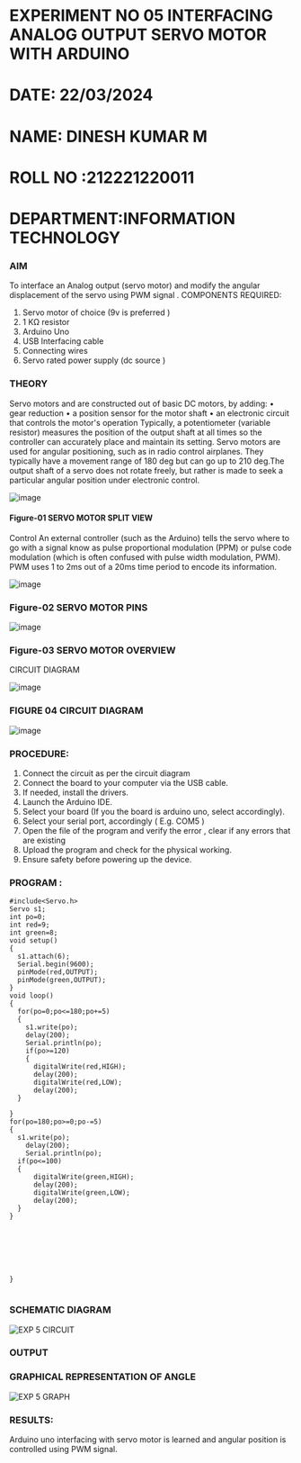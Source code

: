 # EXPERIMENT NO 05 INTERFACING ANALOG OUTPUT SERVO MOTOR WITH ARDUINO
#  DATE: 22/03/2024
# NAME: DINESH KUMAR M
# ROLL NO :212221220011
# DEPARTMENT:INFORMATION TECHNOLOGY




### AIM
To interface an Analog output (servo motor) and modify the angular displacement of the servo using PWM signal .
COMPONENTS REQUIRED:
1.	Servo motor of choice (9v is preferred )
2.	1 KΩ resistor 
3.	Arduino Uno 
4.	USB Interfacing cable 
5.	Connecting wires 
6.	Servo rated power supply (dc source )


### THEORY
Servo motors and are constructed out of basic DC motors, by adding:
•	 gear reduction
•	 a position sensor for the motor shaft
•	 an electronic circuit that controls the motor's operation
Typically, a potentiometer (variable resistor) measures the position of the output shaft at all times so the controller can accurately place and maintain its setting.
Servo motors are used for angular positioning, such as in radio control airplanes.  They typically have a movement range of 180 deg but can go up to 210 deg.The output shaft of a servo does not rotate freely, but rather is made to seek a particular angular position under electronic control. 


![image](https://user-images.githubusercontent.com/36288975/163544439-1f477927-fcd4-42f0-9ce4-c863fdbf1210.png)



#### Figure-01 SERVO MOTOR SPLIT VIEW 
Control 
An external controller (such as the Arduino) tells the servo where to go with a signal know as pulse proportional modulation (PPM) or pulse code modulation (which is often confused with pulse width modulation, PWM). PWM uses 1 to 2ms out of a 20ms time period to encode its information.
 
 
 ![image](https://user-images.githubusercontent.com/36288975/163544482-3027136f-7135-4f3d-a23f-8dc2fe04194d.png)

### Figure-02 SERVO MOTOR PINS

 ![image](https://user-images.githubusercontent.com/36288975/163544513-ca497421-e6ba-4f91-871f-5cfba77f22a8.png)


### Figure-03 SERVO MOTOR OVERVIEW 

 


 





CIRCUIT DIAGRAM
 
 
 ![image](https://user-images.githubusercontent.com/36288975/163544618-6eb8a7b5-7f1a-428a-8d9f-fd899b145efb.png)

### FIGURE 04 CIRCUIT DIAGRAM
![image](https://github.com/dineshdk154/EXPERIMENT-NO--05-INTERFACING-ANALOG-OUTPUT-SERVO-MOTOR-WITH-ARDUINO-/assets/104413084/21dc86bb-f167-4065-9505-558e681cc4ee)


### PROCEDURE:
1.	Connect the circuit as per the circuit diagram 
2.	Connect the board to your computer via the USB cable.
3.	If needed, install the drivers.
4.	Launch the Arduino IDE.
5.	Select your board (If you the board is arduino uno, select accordingly).
6.	Select your serial port, accordingly ( E.g. COM5 )
7.	Open the file of the program  and verify the error , clear if any errors that are existing 
8.	Upload the program and check for the physical working. 
9.	Ensure safety before powering up the device.


### PROGRAM :
```
#include<Servo.h>
Servo s1;
int po=0;
int red=9;
int green=8;
void setup()
{
  s1.attach(6);
  Serial.begin(9600);
  pinMode(red,OUTPUT);
  pinMode(green,OUTPUT);
}
void loop()
{
  for(po=0;po<=180;po+=5)
  {
    s1.write(po);
    delay(200);
    Serial.println(po);
    if(po>=120)
    {
      digitalWrite(red,HIGH);
      delay(200);
      digitalWrite(red,LOW);
      delay(200);
  }
  
}
for(po=180;po>=0;po-=5)
{
  s1.write(po);
    delay(200);
    Serial.println(po);
  if(po<=100)
  {
      digitalWrite(green,HIGH);
      delay(200);
      digitalWrite(green,LOW);
      delay(200);
  }
}  
  
  
  
  
   
    
 
}


```

### SCHEMATIC DIAGRAM
![EXP 5 CIRCUIT](https://github.com/dineshdk154/EXPERIMENT-NO--05-INTERFACING-ANALOG-OUTPUT-SERVO-MOTOR-WITH-ARDUINO-/assets/104413084/607656e9-8267-4cfb-bade-92b141751918)

### OUTPUT
### GRAPHICAL REPRESENTATION OF ANGLE
![EXP 5 GRAPH](https://github.com/dineshdk154/EXPERIMENT-NO--05-INTERFACING-ANALOG-OUTPUT-SERVO-MOTOR-WITH-ARDUINO-/assets/104413084/00dd823a-7cd3-435f-a4ae-8b7701253f6a)


 









### RESULTS: 
Arduino uno interfacing with servo motor is learned and angular position is controlled using PWM signal.
